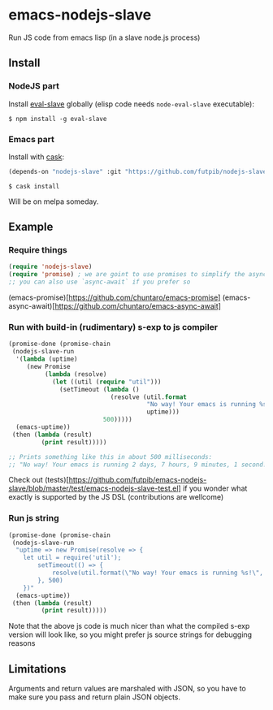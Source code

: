 
# emacs-nodejs-slave

Run JS code from emacs lisp (in a slave node.js process)

## Install

### NodeJS part

Install [eval-slave](https://github.com/futpib/eval-slave) globally (elisp code needs `node-eval-slave` executable):

```
$ npm install -g eval-slave
```

### Emacs part

Install with [cask](https://cask.github.io/):

```lisp
(depends-on "nodejs-slave" :git "https://github.com/futpib/nodejs-slave.git")
```

```
$ cask install
```

Will be on melpa someday.

## Example

### Require things

```lisp
(require 'nodejs-slave)
(require 'promise) ; we are goint to use promises to simplify the async deal
;; you can also use `async-await` if you prefer so
```

(emacs-promise)[https://github.com/chuntaro/emacs-promise]
(emacs-async-await)[https://github.com/chuntaro/emacs-async-await]

### Run with build-in (rudimentary) s-exp to js compiler

```lisp
(promise-done (promise-chain
 (nodejs-slave-run
  '(lambda (uptime)
     (new Promise
          (lambda (resolve)
            (let ((util (require "util")))
              (setTimeout (lambda ()
                            (resolve (util.format
                                      "No way! Your emacs is running %s!"
                                      uptime)))
                          500)))))
  (emacs-uptime))
 (then (lambda (result)
         (print result)))))

;; Prints something like this in about 500 milliseconds:
;; "No way! Your emacs is running 2 days, 7 hours, 9 minutes, 1 second!"
```

Check out (tests)[https://github.com/futpib/emacs-nodejs-slave/blob/master/test/emacs-nodejs-slave-test.el] if you wonder what exactly is supported by the JS DSL (contributions are wellcome)

### Run js string

```lisp
(promise-done (promise-chain
 (nodejs-slave-run
  "uptime => new Promise(resolve => {
    let util = require('util');
        setTimeout(() => {
            resolve(util.format(\"No way! Your emacs is running %s!\", uptime))
        }, 500)
    })"
  (emacs-uptime))
 (then (lambda (result)
         (print result)))))
```

Note that the above js code is much nicer than what the compiled s-exp version will look like, so you might prefer js source strings for debugging reasons

## Limitations

Arguments and return values are marshaled with JSON, so you have to make sure you pass and return plain JSON objects.